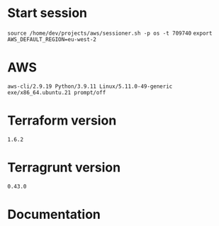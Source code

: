 # Start session
`source /home/dev/projects/aws/sessioner.sh -p os -t 709740`
`export AWS_DEFAULT_REGION=eu-west-2`

# AWS
`aws-cli/2.9.19 Python/3.9.11 Linux/5.11.0-49-generic exe/x86_64.ubuntu.21 prompt/off`
# Terraform version
`1.6.2`
# Terragrunt version
`0.43.0`

# Documentation
# 